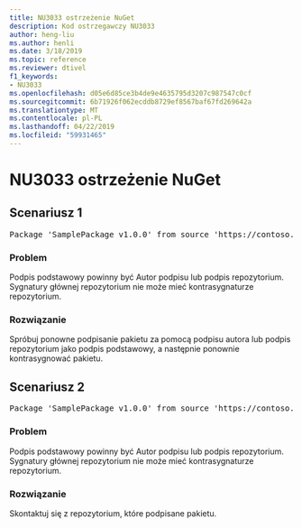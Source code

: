 ```yaml
---
title: NU3033 ostrzeżenie NuGet
description: Kod ostrzegawczy NU3033
author: heng-liu
ms.author: henli
ms.date: 3/18/2019
ms.topic: reference
ms.reviewer: dtivel
f1_keywords:
- NU3033
ms.openlocfilehash: d05e6d85ce3b4de9e4635795d3207c987547c0cf
ms.sourcegitcommit: 6b71926f062ecddb8729ef8567baf67fd269642a
ms.translationtype: MT
ms.contentlocale: pl-PL
ms.lasthandoff: 04/22/2019
ms.locfileid: "59931465"
---
```

# <a name="nuget-warning-nu3033"></a>NU3033 ostrzeżenie NuGet

## <a name="scenario-1"></a>Scenariusz 1

<pre>Package 'SamplePackage v1.0.0' from source 'https://contoso.com/index.json': A repository primary signature must not have a repository countersignature.</pre>

### <a name="issue"></a>Problem

Podpis podstawowy powinny być Autor podpisu lub podpis repozytorium. Sygnatury głównej repozytorium nie może mieć kontrasygnaturze repozytorium.

### <a name="solution"></a>Rozwiązanie

Spróbuj ponowne podpisanie pakietu za pomocą podpisu autora lub podpis repozytorium jako podpis podstawowy, a następnie ponownie kontrasygnować pakietu.



## <a name="scenario-2"></a>Scenariusz 2

<pre>Package 'SamplePackage v1.0.0' from source 'https://contoso.com/index.json': A repository primary signature must not have a repository countersignature.</pre>

### <a name="issue"></a>Problem

Podpis podstawowy powinny być Autor podpisu lub podpis repozytorium. Sygnatury głównej repozytorium nie może mieć kontrasygnaturze repozytorium.

### <a name="solution"></a>Rozwiązanie

Skontaktuj się z repozytorium, które podpisane pakietu.